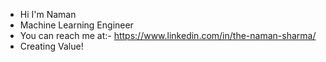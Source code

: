- Hi I'm Naman
- Machine Learning Engineer
- You can reach me at:- https://www.linkedin.com/in/the-naman-sharma/
- Creating Value!
